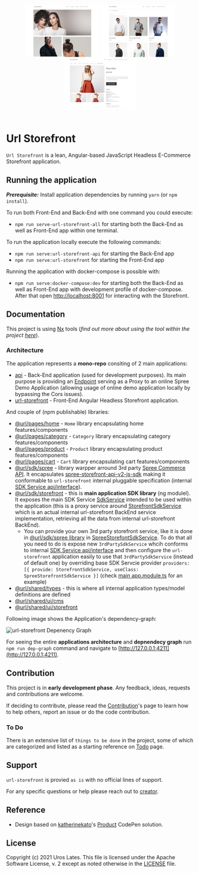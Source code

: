 <br/>
<div style="text-align:center;">
  <img src="./docs/images/url-storefront-home-page.png" style="max-width:200px;height: 140px;"/>
  <img src="./docs/images/url-storefront-category-page.png" style="max-width:200px;height: 140px;"/>
  <img src="./docs/images/url-storefront-product-page.png" style="max-width:200px;height: 140px;"/>
</div>
<br/>

# Url Storefront

```Url Storefront``` is a lean, Angular-based JavaScript Headless E-Commerce Storefront application.

## Running the application

***Prerequisite:*** Install application dependencies by running ```yarn``` (or ```npm install```).

To run both Front-End and Back-End with one command you could execute:

- ```npm run serve-url-storefront-all``` for starting both the Back-End as well as Front-End app within one terminal.

To run the application locally execute the following commands:

- ```npm run serve:url-storefront-api``` for starting the Back-End app
- ```npm run serve:url-storefront``` for starting the Front-End app

Running the application with docker-compose is possible with:

- ```npm run serve:docker-compose:dev``` for starting both the Back-End as well as Front-End app with development profile of docker-compose. After that open [http://localhost:8001](http://localhost:8001) for interacting with the Storefront.

## Documentation

This project is using [Nx](https://nx.dev) tools (*find out more about using the tool within the project [here](./docs/Nx.md)*).

### Architecture

The application represents a **mono-repo** consiting of 2 main applications:

- [api](./apps/api/src/main.ts) - Back-End application (used for development purposes). Its main purpose is providing an [Endpoint](./apps/api/src/app/app.controller.ts) serving as a Proxy to an online Spree Demo Application (allowing usage of online demo application locally by bypassing the Cors issues).
- [url-storefront](./apps/url-storefront/src/main.ts) - Front-End Angular Headless Storefront application.

And couple of (npm publishable) libraries:

- [@url/pages/home](./libs/pages/home/src/index.ts) - ```Home``` library encapsulating home features/components
- [@url/pages/category](./libs/pages/category/src/index.ts) - ```Category``` library encapsulating category features/components
- [@url/pages/product](./libs/pages/product/src/index.ts) - ```Product``` library encapsulating product features/components
- [@url/pages/cart](./libs/pages/cart/src/index.ts) - ```Cart``` library encapsulating cart features/components
- [@url/sdk/spree](./libs/sdk/spree/src/index.ts) - library warpper arround 3rd party [Spree Commerce API](https://api.spreecommerce.org/). It encapsulates [spree-storefront-api-v2-js-sdk](https://github.com/spree/spree-storefront-api-v2-js-sdk) making it conformable to ```url-storefront``` internal pluggable specification (internal [SDK Service api/interface](libs/sdk/storefront/src/lib/services/abstract-storefront-sdk.service.ts)).
- [@url/sdk/storefront](./libs/sdk/storefront/src/index.ts) - this is **main application SDK library** (ng modulel). It exposes the main SDK Service [SdkService](./lib/sdk/../../libs/sdk/storefront/src/lib/services/sdk.service.ts) intended to be used within the application (this is a proxy service around [StorefrontSdkService](./lib/sdk/../../libs/sdk/storefront/src/lib/servicee/../services/storefront-sdk.service.ts) which is an actual internal url-storefront BackEnd service implementation, retrieving all the data from internal url-storefront BackEnd).
  - You can provide your own 3rd party storefront service, like it is done in [@url/sdk/spree library](./libs/sdk/spree/src/index.ts) in [SpreeStorefontSdkService](libs/sdk/spree/src/lib/services/spree-storefront-sdk.service.ts). To do that all you need to do is expose new ```3rdPartySdkService``` whcih conforms to internal [SDK Service api/interface](libs/sdk/storefront/src/lib/services/abstract-storefront-sdk.service.ts) and then configure the ```url-storefront``` application easily to use that ```3rdPartySdkService``` (instead of default one) by overriding base SDK Servcie provider ```providers: [{ provide: StorefrontSdkService, useClass: SpreeStorefrontSdkService }]``` (check [main app.module.ts](./apps/url-storefront/src/app/app.module.ts) for an example)
- [@url/shared/types](./libs/shared/types/src/index.ts) - this is where all internal application types/model definitions are defined
- [@url/shared/ui/cms](./libs/shared/ui/cms/src/index.ts)
- [@url/shared/ui/storefront](./libs/shared/ui/storefront/src/index.ts)

Following image shows the Application's dependency-graph:

![url-storefront Depenency Graph](./docs/images/url-storefront-dependency-graph.png "url-storefront Dependency Graph")

For seeing the entire **applications architecture** and **depnendecy graph** run ```npm run dep-graph``` command and navigate to [http://127.0.0.1:4211](http://127.0.0.1:4211).

## Contribution

This project is in **early development phase**. Any feedback, ideas, requests and contributions are welcome.

If deciding to contribute, please read the [Contribution](./docs/Contribution.md)'s page to learn how to help others, report an issue or do the code contribution.

### To Do

There is an extensive list of ```things to be done``` in the project, some of which are categorized and listed as a starting reference on [Todo](./docs/Todo.md) page.

## Support

```url-storefront``` is provied ```as is``` with no official lines of support.

For any specific questions or help please reach out to [creator](mailto:uroslates@gmail.com).

## Reference

- Design based on [katherinekato](https://www.katherinekato.com/)'s [Product](https://codepen.io/kathykato/pen/gdvjax) CodePen solution.

## License

Copyright (c) 2021 Uros Lates.  This file is licensed under the Apache Software License, v. 2 except as noted otherwise in the [LICENSE](./docs/LICENSE.md) file.
